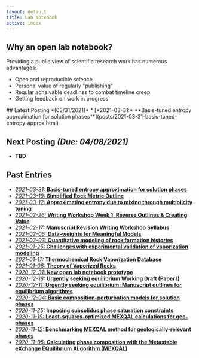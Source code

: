 ```yaml
---
layout: default
title: Lab Notebook
active: index
---
```


## Why an open lab notebook?
Providing a public view of scientific research work has numerous advantages:

* Open and reproducible science
* Personal value of regularly "publishing"
* Regular acheivable deadlines to combat timeline creep
* Getting feedback on work in progress

<div class="box" markdown="1">
## Latest Posting *(03/31/2021)*
* [*2021-03-31:* **Basis-tuned entropy approximation for solution phases**](posts/2021-03-31-basis-tuned-entropy-approx.html)

## Next Posting *(Due: 04/08/2021)*
* **TBD**

</div>

## Past Entries
* [*2021-03-31:* **Basis-tuned entropy approximation for solution phases**](posts/2021-03-31-basis-tuned-entropy-approx.html)
* [*2021-03-19:* **Simplified Rock Metric Outline**](posts/2021-03-19-simplified-rock-metric-outline.html)
* [*2021-03-12:* **Approximating entropy due to mixing through multiplicity tuning**](posts/2021-03-12-mult-tuned-entropy-approx.html)
* [*2021-02-26:* **Writing Workshop Week 1: Reverse Outlines & Creating Value**](posts/2021-02-26-writing-workshop-week1.html)
* [*2021-02-17:* **Manuscript Revision Writing Workshop Syllabus**](posts/2021-02-17-writing-workshop-syllabus.html)
* [*2021-02-06:* **Data-weights for Meaningful Models**](posts/2021-02-06-meaningful-data-weights.html)
* [*2021-02-03:* **Quantitative modeling of rock formation histories**](posts/2021-02-03-rock-fitness-metric.html)
* [*2021-01-25:* **Challenges with experimental validation of vaporization modeling**](posts/2021-01-25-vaporock-validation-challenges.html)
* [*2021-01-17:* **Thermochemical Rock Vaporization Database**](posts/2021-01-17-thermochem-vapor-database.html)
* [*2021-01-08:* **Theory of Vaporized Rocks**](posts/2021-01-08-vapor-rock-theory.html)
* [*2020-12-31:* **New open lab notebook prototype**](posts/2020-12-31-new-lab-book.html)
* [*2020-12-18:* **Urgently seeking equilibrium Working Draft (Paper I)**](posts/2020-12-18-equilibrium-paper-draft.html)
* [*2020-12-11:* **Urgently seeking equilibrium: Manuscript outlines for equilibrium algorithms**](posts/2020-12-11-equilibrium-paper-outlines.html)
* [*2020-12-04:* **Basic composition-perturbation models for solution phases**](posts/2020-12-04-basic-solution-perturbation-models.html)
* [*2020-11-25:* **Imposing subsolidus phase saturation constraints**](posts/2020-11-25-subsolidus-saturation-constraints.html)
* [*2020-11-19:* **Least-squares-optimized MEXQAL calculations for geo-phases**](posts/2020-11-19-MEXQAL-rapid-geo-benchmark.html)
* [*2020-11-12:* **Benchmarking MEXQAL method for geologically-relevant phases**](posts/2020-11-12-MEXQAL-geo-application.html)
* [*2020-11-05:* **Calculating phase composition with the Metastable eXchange EQuilibrium ALgorithm (MEXQAL)**](posts/2020-11-05-MEXQAL.html)

